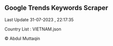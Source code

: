 

## Google Trends Keywords Scraper 
 
Last Update 31-07-2023 , 22:17:35

Country List :
VIETNAM.json



© Abdul Muttaqin 
